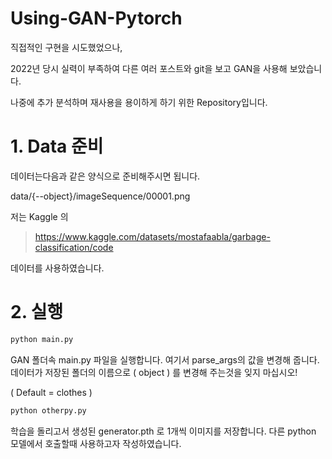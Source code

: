 # Using-GAN-Pytorch
직접적인 구현을 시도했었으나, 

2022년 당시 실력이 부족하여 다른 여러 포스트와 git을 보고 GAN을 사용해 보았습니다.

나중에 추가 분석하며 재사용을 용이하게 하기 위한 Repository입니다.

# 1. Data 준비
데이터는다음과 같은 양식으로 준비해주시면 됩니다.

data/{--object}/imageSequence/00001.png

저는 Kaggle 의 
> https://www.kaggle.com/datasets/mostafaabla/garbage-classification/code

데이터를 사용하였습니다.


# 2. 실행 
```sh
python main.py
```

GAN 폴더속 main.py 파일을 실행합니다. 
여기서 parse_args의 값을 변경해 줍니다.
데이터가 저장된 폴더의 이름으로 ( object ) 를 변경해 주는것을 잊지 마십시오!

( Default = clothes )

```sh
python otherpy.py
```

학습을 돌리고서 생성된 generator.pth 로 1개씩 이미지를 저장합니다. 
다른 python 모델에서 호출할때 사용하고자 작성하였습니다.
